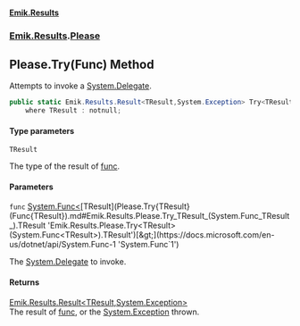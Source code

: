 #### [Emik.Results](index.md 'index')
### [Emik.Results](Emik.Results.md 'Emik.Results').[Please](Please.md 'Emik.Results.Please')

## Please.Try<TResult>(Func<TResult>) Method

Attempts to invoke a [System.Delegate](https://docs.microsoft.com/en-us/dotnet/api/System.Delegate 'System.Delegate').

```csharp
public static Emik.Results.Result<TResult,System.Exception> Try<TResult>(System.Func<TResult> func)
    where TResult : notnull;
```
#### Type parameters

<a name='Emik.Results.Please.Try_TResult_(System.Func_TResult_).TResult'></a>

`TResult`

The type of the result of [func](Please.Try{TResult}(Func{TResult}).md#Emik.Results.Please.Try_TResult_(System.Func_TResult_).func 'Emik.Results.Please.Try<TResult>(System.Func<TResult>).func').
#### Parameters

<a name='Emik.Results.Please.Try_TResult_(System.Func_TResult_).func'></a>

`func` [System.Func&lt;](https://docs.microsoft.com/en-us/dotnet/api/System.Func-1 'System.Func`1')[TResult](Please.Try{TResult}(Func{TResult}).md#Emik.Results.Please.Try_TResult_(System.Func_TResult_).TResult 'Emik.Results.Please.Try<TResult>(System.Func<TResult>).TResult')[&gt;](https://docs.microsoft.com/en-us/dotnet/api/System.Func-1 'System.Func`1')

The [System.Delegate](https://docs.microsoft.com/en-us/dotnet/api/System.Delegate 'System.Delegate') to invoke.

#### Returns
[Emik.Results.Result&lt;](Result{TOk,TErr}.md 'Emik.Results.Result<TOk,TErr>')[TResult](Please.Try{TResult}(Func{TResult}).md#Emik.Results.Please.Try_TResult_(System.Func_TResult_).TResult 'Emik.Results.Please.Try<TResult>(System.Func<TResult>).TResult')[,](Result{TOk,TErr}.md 'Emik.Results.Result<TOk,TErr>')[System.Exception](https://docs.microsoft.com/en-us/dotnet/api/System.Exception 'System.Exception')[&gt;](Result{TOk,TErr}.md 'Emik.Results.Result<TOk,TErr>')  
The result of [func](Please.Try{TResult}(Func{TResult}).md#Emik.Results.Please.Try_TResult_(System.Func_TResult_).func 'Emik.Results.Please.Try<TResult>(System.Func<TResult>).func'), or the [System.Exception](https://docs.microsoft.com/en-us/dotnet/api/System.Exception 'System.Exception') thrown.